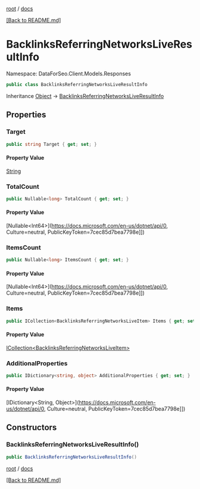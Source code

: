 [root](./../ "root") / [docs](./ "docs")

[[Back to README.md]](./../README.md "[Back to README.md]")

# BacklinksReferringNetworksLiveResultInfo

Namespace: DataForSeo.Client.Models.Responses

```csharp
public class BacklinksReferringNetworksLiveResultInfo
```

Inheritance [Object](https://docs.microsoft.com/en-us/dotnet/api/Object) → [BacklinksReferringNetworksLiveResultInfo](./BacklinksReferringNetworksLiveResultInfo.md)

## Properties

### **Target**

```csharp
public string Target { get; set; }
```

#### Property Value

[String](https://docs.microsoft.com/en-us/dotnet/api/String)<br>

### **TotalCount**

```csharp
public Nullable<long> TotalCount { get; set; }
```

#### Property Value

[Nullable&lt;Int64&gt;](https://docs.microsoft.com/en-us/dotnet/api/0, Culture=neutral, PublicKeyToken=7cec85d7bea7798e]])<br>

### **ItemsCount**

```csharp
public Nullable<long> ItemsCount { get; set; }
```

#### Property Value

[Nullable&lt;Int64&gt;](https://docs.microsoft.com/en-us/dotnet/api/0, Culture=neutral, PublicKeyToken=7cec85d7bea7798e]])<br>

### **Items**

```csharp
public ICollection<BacklinksReferringNetworksLiveItem> Items { get; set; }
```

#### Property Value

[ICollection&lt;BacklinksReferringNetworksLiveItem&gt;](./BacklinksReferringNetworksLiveItem.md)<br>

### **AdditionalProperties**

```csharp
public IDictionary<string, object> AdditionalProperties { get; set; }
```

#### Property Value

[IDictionary&lt;String, Object&gt;](https://docs.microsoft.com/en-us/dotnet/api/0, Culture=neutral, PublicKeyToken=7cec85d7bea7798e]])<br>

## Constructors

### **BacklinksReferringNetworksLiveResultInfo()**

```csharp
public BacklinksReferringNetworksLiveResultInfo()
```

[root](./../ "root") / [docs](./ "docs")

[[Back to README.md]](./../README.md "[Back to README.md]")